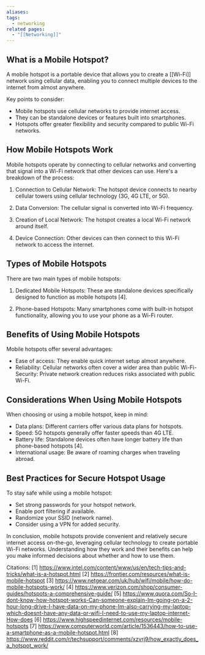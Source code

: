```yaml
---
aliases: 
tags:
  - networking
related pages:
  - "[[Networking]]"
---
```

## What is a Mobile Hotspot?

A mobile hotspot is a portable device that allows you to create a [[Wi-Fi]] network using cellular data, enabling you to connect multiple devices to the internet from almost anywhere.

Key points to consider:

- Mobile hotspots use cellular networks to provide internet access.
- They can be standalone devices or features built into smartphones.
- Hotspots offer greater flexibility and security compared to public Wi-Fi networks.

## How Mobile Hotspots Work

Mobile hotspots operate by connecting to cellular networks and converting that signal into a Wi-Fi network that other devices can use. Here's a breakdown of the process:

1. Connection to Cellular Network: The hotspot device connects to nearby cellular towers using cellular technology (3G, 4G LTE, or 5G).

2. Data Conversion: The cellular signal is converted into Wi-Fi frequency.

3. Creation of Local Network: The hotspot creates a local Wi-Fi network around itself.

4. Device Connection: Other devices can then connect to this Wi-Fi network to access the internet.

## Types of Mobile Hotspots

There are two main types of mobile hotspots:

1. Dedicated Mobile Hotspots: These are standalone devices specifically designed to function as mobile hotspots [4].

2. Phone-based Hotspots: Many smartphones come with built-in hotspot functionality, allowing you to use your phone as a Wi-Fi router.

## Benefits of Using Mobile Hotspots

Mobile hotspots offer several advantages:

- Ease of access: They enable quick internet setup almost anywhere.
- Reliability: Cellular networks often cover a wider area than public Wi-Fi- Security: Private network creation reduces risks associated with public Wi-Fi.

## Considerations When Using Mobile Hotspots

When choosing or using a mobile hotspot, keep in mind:

- Data plans: Different carriers offer various data plans for hotspots.
- Speed: 5G hotspots generally offer faster speeds than 4G LTE.
- Battery life: Standalone devices often have longer battery life than phone-based hotspots [4].
- International usage: Be aware of roaming charges when traveling abroad.

## Best Practices for Secure Hotspot Usage

To stay safe while using a mobile hotspot:

- Set strong passwords for your hotspot network.
- Enable port filtering if available.
- Randomize your SSID (network name).
- Consider using a VPN for added security.

In conclusion, mobile hotspots provide convenient and relatively secure internet access on-the-go, leveraging cellular technology to create portable Wi-Fi networks. Understanding how they work and their benefits can help you make informed decisions about whether and how to use them.

Citations:
[1] https://www.intel.com/content/www/us/en/tech-tips-and-tricks/what-is-a-hotspot.html
[2] https://frontier.com/resources/what-is-mobile-hotspot
[3] https://www.netgear.com/uk/hub/wifi/mobile/how-do-mobile-hotspots-work/
[4] https://www.verizon.com/shop/consumer-guides/hotspots-a-comprehensive-guide/
[5] https://www.quora.com/So-I-dont-know-how-hotspot-works-Can-someone-explain-Im-going-on-a-2-hour-long-drive-I-have-data-on-my-phone-Im-also-carrying-my-laptop-which-doesnt-have-any-data-or-wifi-I-need-to-use-my-laptop-internet-How-does
[6] https://www.highspeedinternet.com/resources/mobile-hotspots
[7] https://www.computerworld.com/article/1536443/how-to-use-a-smartphone-as-a-mobile-hotspot.html
[8] https://www.reddit.com/r/techsupport/comments/xzvrj9/how_exactly_does_a_hotspot_work/

